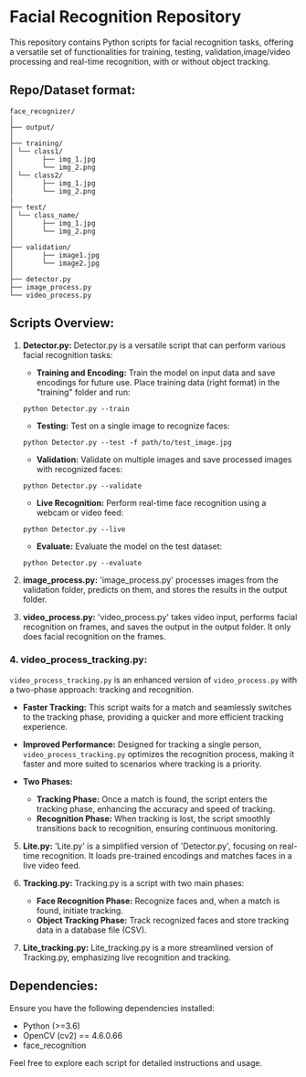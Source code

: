 # Facial Recognition Repository

This repository contains Python scripts for facial recognition tasks, offering a versatile set of functionalities for training, testing, validation,image/video processing and real-time recognition, with or without object tracking.

## Repo/Dataset format:

```
face_recognizer/
│
├── output/
│
├── training/
│ └── class1/
│       ├── img_1.jpg
│       └── img_2.png
│ └── class2/
│       ├── img_1.jpg
│       └── img_2.png
|
├── test/
│ └── class_name/
│       ├── img_1.jpg
│       └── img_2.png
│
├── validation/
│       ├── image1.jpg
│       └── image2.jpg
│
├── detector.py
├── image_process.py
└── video_process.py
```

## Scripts Overview:

1. **Detector.py:**
   Detector.py is a versatile script that can perform various facial recognition tasks:

   - **Training and Encoding:** Train the model on input data and save encodings for future use. Place training data (right format) in the "training" folder and run:

   ```
   python Detector.py --train
   ```

   - **Testing:** Test on a single image to recognize faces:

   ```
   python Detector.py --test -f path/to/test_image.jpg
   ```

   - **Validation:** Validate on multiple images and save processed images with recognized faces:

   ```
   python Detector.py --validate
   ```

   - **Live Recognition:** Perform real-time face recognition using a webcam or video feed:

   ```
   python Detector.py --live
   ```

   - **Evaluate:** Evaluate the model on the test dataset:

   ```
   python Detector.py --evaluate
   ```

2. **image_process.py:**
   'image_process.py' processes images from the validation folder, predicts on them, and stores the results in the output folder.

3. **video_process.py:**
   'video_process.py' takes video input, performs facial recognition on frames, and saves the output in the output folder. It only does facial recognition on the frames.

### 4. video_process_tracking.py:

`video_process_tracking.py` is an enhanced version of `video_process.py` with a two-phase approach: tracking and recognition.

- **Faster Tracking:**
  This script waits for a match and seamlessly switches to the tracking phase, providing a quicker and more efficient tracking experience.

- **Improved Performance:**
  Designed for tracking a single person, `video_process_tracking.py` optimizes the recognition process, making it faster and more suited to scenarios where tracking is a priority.

- **Two Phases:**
  - **Tracking Phase:** Once a match is found, the script enters the tracking phase, enhancing the accuracy and speed of tracking.
  - **Recognition Phase:** When tracking is lost, the script smoothly transitions back to recognition, ensuring continuous monitoring.

5. **Lite.py:**
   'Lite.py' is a simplified version of 'Detector.py', focusing on real-time recognition. It loads pre-trained encodings and matches faces in a live video feed.

6. **Tracking.py:**
   Tracking.py is a script with two main phases:

   - **Face Recognition Phase:** Recognize faces and, when a match is found, initiate tracking.
   - **Object Tracking Phase:** Track recognized faces and store tracking data in a database file (CSV).

7. **Lite_tracking.py:**
   Lite_tracking.py is a more streamlined version of Tracking.py, emphasizing live recognition and tracking.

## Dependencies:

Ensure you have the following dependencies installed:

- Python (>=3.6)
- OpenCV (cv2) == 4.6.0.66
- face_recognition

Feel free to explore each script for detailed instructions and usage.
